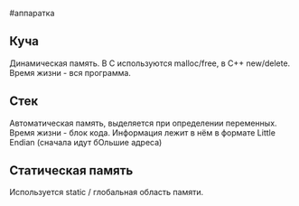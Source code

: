 #аппаратка 
## Куча
Динамическая память. В С используются malloc/free, в С++ new/delete.
Время жизни - вся программа.
## Стек
Автоматическая память, выделяется при определении переменных.
Время жизни - блок кода.
Информация лежит в нём в формате Little Endian (сначала идут бОльшие адреса)
## Статическая память
Используется static / глобальная область памяти.